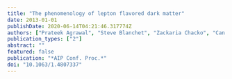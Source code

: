 ```yaml
---
title: "The phenomenology of lepton flavored dark matter"
date: 2013-01-01
publishDate: 2020-06-14T04:21:46.317774Z
authors: ["Prateek Agrawal", "Steve Blanchet", "Zackaria Chacko", "Can Kilic"]
publication_types: ["2"]
abstract: ""
featured: false
publication: "*AIP Conf. Proc.*"
doi: "10.1063/1.4807337"
---
```


